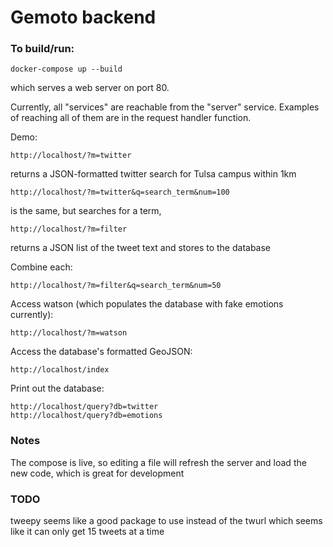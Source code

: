 # Gemoto backend

### To build/run:

```
docker-compose up --build
```

which serves a web server on port 80.

Currently, all "services" are reachable from the "server" service.
Examples of reaching all of them are in the request handler function.


Demo:
```
http://localhost/?m=twitter
```
returns a JSON-formatted twitter search for Tulsa campus within 1km


```
http://localhost/?m=twitter&q=search_term&num=100
```
is the same, but searches for a term,


```
http://localhost/?m=filter
```
returns a JSON list of the tweet text and stores to the database


Combine each:
```
http://localhost/?m=filter&q=search_term&num=50
```


Access watson (which populates the database with fake emotions currently):
```
http://localhost/?m=watson
```

Access the database's formatted GeoJSON:
```
http://localhost/index
```

Print out the database:
```
http://localhost/query?db=twitter
http://localhost/query?db=emotions
```


### Notes

The compose is live, so editing a file will refresh the server
and load the new code, which is great for development


### TODO
tweepy seems like a good package to use instead of the twurl
which seems like it can only get 15 tweets at a time

